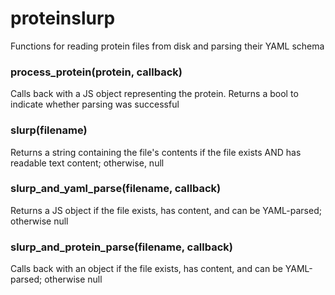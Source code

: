 # proteinslurp

Functions for reading protein files from disk and parsing their YAML schema



### process_protein(protein, callback)

Calls back with a JS object representing the protein. Returns a bool to indicate whether parsing was successful


### slurp(filename)

Returns a string containing the file's contents if the file exists AND has readable text content; otherwise, null


### slurp_and_yaml_parse(filename, callback)

Returns a JS object if the file exists, has content, and can be 
YAML-parsed; otherwise null


### slurp_and_protein_parse(filename, callback) 

Calls back with an object if the file exists, has content, and can be 
YAML-parsed; otherwise null



